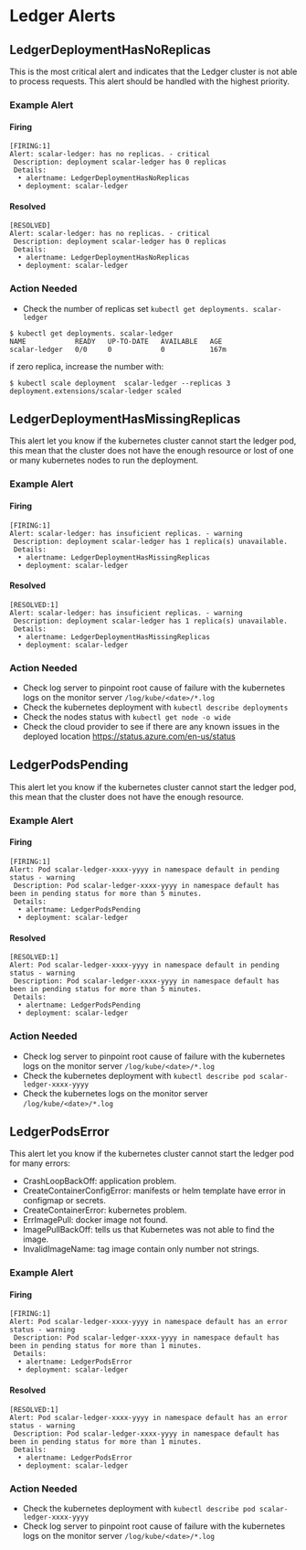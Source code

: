 # Ledger Alerts

## LedgerDeploymentHasNoReplicas

This is the most critical alert and indicates that the Ledger cluster is not able to process requests. This alert should be handled with the highest priority.

### Example Alert

#### Firing

```
[FIRING:1]
Alert: scalar-ledger: has no replicas. - critical
 Description: deployment scalar-ledger has 0 replicas
 Details:
  • alertname: LedgerDeploymentHasNoReplicas
  • deployment: scalar-ledger
```

#### Resolved

```
[RESOLVED]
Alert: scalar-ledger: has no replicas. - critical
 Description: deployment scalar-ledger has 0 replicas
 Details:
  • alertname: LedgerDeploymentHasNoReplicas
  • deployment: scalar-ledger
```

### Action Needed

* Check the number of replicas set `kubectl get deployments. scalar-ledger`

```
$ kubectl get deployments. scalar-ledger
NAME            READY   UP-TO-DATE   AVAILABLE   AGE
scalar-ledger   0/0     0            0           167m
```

if zero replica, increase the number with:

```
$ kubectl scale deployment  scalar-ledger --replicas 3
deployment.extensions/scalar-ledger scaled
```

## LedgerDeploymentHasMissingReplicas

This alert let you know if the kubernetes cluster cannot start the ledger pod, this mean that the cluster does not have the enough resource or lost of one or many kubernetes nodes to run the deployment.

### Example Alert

#### Firing

```
[FIRING:1]
Alert: scalar-ledger: has insuficient replicas. - warning
 Description: deployment scalar-ledger has 1 replica(s) unavailable.
 Details:
  • alertname: LedgerDeploymentHasMissingReplicas
  • deployment: scalar-ledger
```

#### Resolved

```
[RESOLVED:1]
Alert: scalar-ledger: has insuficient replicas. - warning
 Description: deployment scalar-ledger has 1 replica(s) unavailable.
 Details:
  • alertname: LedgerDeploymentHasMissingReplicas
  • deployment: scalar-ledger
```

### Action Needed

* Check log server to pinpoint root cause of failure with the kubernetes logs on the monitor server `/log/kube/<date>/*.log`
* Check the kubernetes deployment with `kubectl describe deployments`
* Check the nodes status with `kubectl get node -o wide`
* Check the cloud provider to see if there are any known issues in the deployed location https://status.azure.com/en-us/status

## LedgerPodsPending

This alert let you know if the kubernetes cluster cannot start the ledger pod, this mean that the cluster does not have the enough resource.

### Example Alert

#### Firing

```
[FIRING:1]
Alert: Pod scalar-ledger-xxxx-yyyy in namespace default in pending status - warning
 Description: Pod scalar-ledger-xxxx-yyyy in namespace default has been in pending status for more than 5 minutes.
 Details:
  • alertname: LedgerPodsPending
  • deployment: scalar-ledger
```

#### Resolved

```
[RESOLVED:1]
Alert: Pod scalar-ledger-xxxx-yyyy in namespace default in pending status - warning
 Description: Pod scalar-ledger-xxxx-yyyy in namespace default has been in pending status for more than 5 minutes.
 Details:
  • alertname: LedgerPodsPending
  • deployment: scalar-ledger
```

### Action Needed

* Check log server to pinpoint root cause of failure with the kubernetes logs on the monitor server `/log/kube/<date>/*.log`
* Check the kubernetes deployment with `kubectl describe pod scalar-ledger-xxxx-yyyy`
* Check the kubernetes logs on the monitor server `/log/kube/<date>/*.log`

## LedgerPodsError

This alert let you know if the kubernetes cluster cannot start the ledger pod for many errors:

* CrashLoopBackOff: application problem.
* CreateContainerConfigError: manifests or helm template have error in configmap or secrets.
* CreateContainerError: kubernetes problem.
* ErrImagePull: docker image not found.
* ImagePullBackOff: tells us that Kubernetes was not able to find the image.
* InvalidImageName: tag image contain only number not strings.

### Example Alert

#### Firing

```
[FIRING:1]
Alert: Pod scalar-ledger-xxxx-yyyy in namespace default has an error status - warning
 Description: Pod scalar-ledger-xxxx-yyyy in namespace default has been in pending status for more than 1 minutes.
 Details:
  • alertname: LedgerPodsError
  • deployment: scalar-ledger
```

#### Resolved

```
[RESOLVED:1]
Alert: Pod scalar-ledger-xxxx-yyyy in namespace default has an error status - warning
 Description: Pod scalar-ledger-xxxx-yyyy in namespace default has been in pending status for more than 1 minutes.
 Details:
  • alertname: LedgerPodsError
  • deployment: scalar-ledger
```

### Action Needed

* Check the kubernetes deployment with `kubectl describe pod scalar-ledger-xxxx-yyyy`
* Check log server to pinpoint root cause of failure with the kubernetes logs on the monitor server `/log/kube/<date>/*.log`
